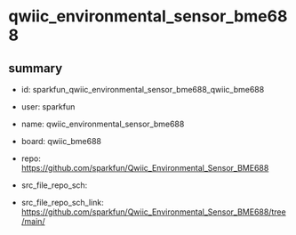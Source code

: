 # qwiic_environmental_sensor_bme688
 
## summary 
* id: sparkfun_qwiic_environmental_sensor_bme688_qwiic_bme688
* user: sparkfun
* name: qwiic_environmental_sensor_bme688
* board: qwiic_bme688
* repo: https://github.com/sparkfun/Qwiic_Environmental_Sensor_BME688



* src_file_repo_sch: 
* src_file_repo_sch_link: https://github.com/sparkfun/Qwiic_Environmental_Sensor_BME688/tree/main/






